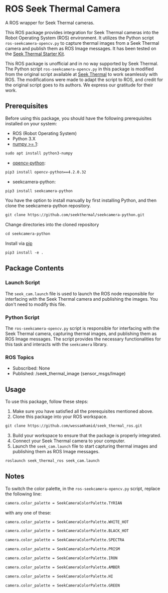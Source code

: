 # ROS Seek Thermal Camera
A ROS wrapper for Seek Thermal cameras.

This ROS package provides integration for Seek Thermal cameras into the Robot Operating System (ROS) environment. It utilizes the Python script `ros-seekcamera-opencv.py` to capture thermal images from a Seek Thermal camera and publish them as ROS Image messages. It has been tested on the [Seek Thermal Starter Kit](https://www.thermal.com/oem.html).

This ROS package is unofficial and in no way supported by Seek Thermal. The Python script `ros-seekcamera-opencv.py` in this package is modified from the original script available at [Seek Thermal](https://github.com/seekthermal/seekcamera-python/blob/main/examples/seekcamera-opencv.py) to work seamlessly with ROS. The modifications were made to adapt the script to ROS, and credit for the original script goes to its authors. We express our gratitude for their work.   

## Prerequisites
Before using this package, you should have the following prerequisites installed on your system:
- ROS (Robot Operating System)
- Python 3.X
- [numpy >= 1](https://numpy.org):
```txt
sudo apt install python3-numpy
```
- [opencv-python](https://github.com/opencv/opencv-python):
```txt
pip3 install opencv-python==4.2.0.32
```
- seekcamera-python:
```txt
pip3 install seekcamera-python
```

You have the option to install manually by first installing Python, and then clone the seekcamera-python repository.

```txt
git clone https://github.com/seekthermal/seekcamera-python.git
```

Change directories into the cloned repository

```txt
cd seekcamera-python
```

Install via [pip](https://pypi.org/project/pip)

```txt
pip3 install -e .
```

## Package Contents
### Launch Script
The `seek_cam.launch` file is used to launch the ROS node responsible for interfacing with the Seek Thermal camera and publishing the images. You don't need to modify this file.

### Python Script
The `ros-seekcamera-opencv.py` script is responsible for interfacing with the Seek Thermal camera, capturing thermal images, and publishing them as ROS Image messages. The script provides the necessary functionalities for this task and interacts with the `seekcamera` library.

### ROS Topics
- Subscribed: None
- Published: /seek_thermal_image (sensor_msgs/Image)

## Usage
To use this package, follow these steps:
1. Make sure you have satisfied all the prerequisites mentioned above.
2. Clone this package into your ROS workspace.
```txt
git clone https://github.com/wessamhamid/seek_thermal_ros.git
```
3. Build your workspace to ensure that the package is properly integrated.
4. Connect your Seek Thermal camera to your computer.
5. Launch the `seek_cam.launch` file to start capturing thermal images and publishing them as ROS Image messages.
```txt
roslaunch seek_thermal_ros seek_cam.launch
```

## Notes
To switch the color palette, in the `ros-seekcamera-opencv.py` script, replace the following line:
```txt
camera.color_palette = SeekCameraColorPalette.TYRIAN
```
with any one of these:
```txt
camera.color_palette = SeekCameraColorPalette.WHITE_HOT
```
```txt
camera.color_palette = SeekCameraColorPalette.BLACK_HOT
```
```txt
camera.color_palette = SeekCameraColorPalette.SPECTRA
```
```txt
camera.color_palette = SeekCameraColorPalette.PRISM
```
```txt
camera.color_palette = SeekCameraColorPalette.IRON
```
```txt
camera.color_palette = SeekCameraColorPalette.AMBER
```
```txt
camera.color_palette = SeekCameraColorPalette.HI
```
```txt
camera.color_palette = SeekCameraColorPalette.GREEN
```
